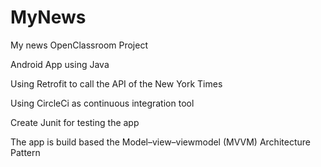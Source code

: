 # MyNews
My news OpenClassroom Project

Android App using Java

Using Retrofit to call the API of the New York Times

Using CircleCi as continuous integration tool

Create Junit for testing the app

The app is build based the Model–view–viewmodel (MVVM) Architecture Pattern
